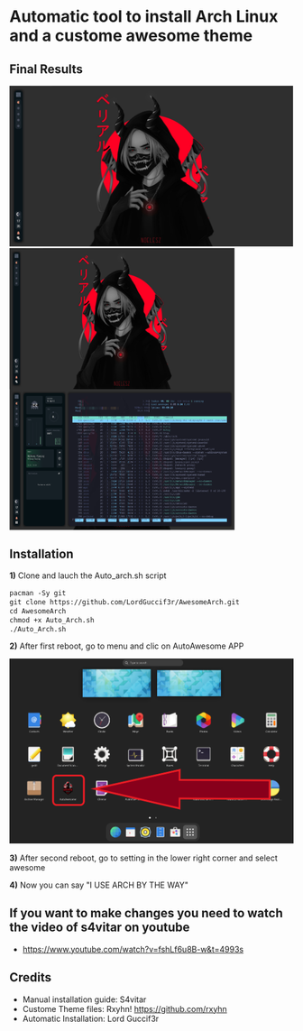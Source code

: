 # Automatic tool to install Arch Linux and a custome awesome theme
## Final Results
![AutoAwesome2](https://github.com/LordGuccif3r/AwesomeArch/blob/main/AutoAwesome/Awesome2.PNG)
 <img width="400" height="250" src="https://github.com/LordGuccif3r/AwesomeArch/blob/main/AutoAwesome/Awesome2.PNG" align=center><img width="400" height="250" src="https://github.com/LordGuccif3r/AwesomeArch/blob/main/AutoAwesome/awesome.PNG" align=center>
## Installation

**1)** Clone and lauch the Auto_arch.sh script
```
pacman -Sy git
git clone https://github.com/LordGuccif3r/AwesomeArch.git
cd AwesomeArch
chmod +x Auto_Arch.sh
./Auto_Arch.sh
```
**2)** After first reboot, go to menu and clic on AutoAwesome APP

![AutoAwesome1](https://github.com/LordGuccif3r/AwesomeArch/blob/main/AutoAwesome/Awesome4.png)

**3)** After second reboot, go to setting in the lower right corner and select awesome

**4)** Now you can say "I USE ARCH BY THE WAY"

## If you want to make changes you need to watch the video of s4vitar on youtube 

- https://www.youtube.com/watch?v=fshLf6u8B-w&t=4993s

## Credits

- Manual installation guide: S4vitar
- Custome Theme files: Rxyhn! https://github.com/rxyhn
- Automatic Installation: Lord Guccif3r 
